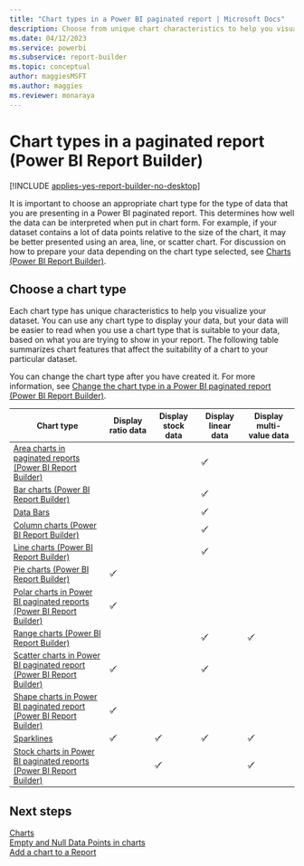 ```yaml
---
title: "Chart types in a Power BI paginated report | Microsoft Docs"
description: Choose from unique chart characteristics to help you visualize your dataset and assist you in choosing an appropriate chart type in a paginated report in Power BI Report Builder.
ms.date: 04/12/2023
ms.service: powerbi
ms.subservice: report-builder
ms.topic: conceptual
author: maggiesMSFT
ms.author: maggies
ms.reviewer: monaraya
---
```


# Chart types in a paginated report (Power BI Report Builder)

[!INCLUDE [applies-yes-report-builder-no-desktop](../../../includes/applies-yes-report-builder-no-desktop.md)]

It is important to choose an appropriate chart type for the type of data that you are presenting in a Power BI paginated report. This determines how well the data can be interpreted when put in chart form. For example, if your dataset contains a lot of data points relative to the size of the chart, it may be better presented using an area, line, or scatter chart. For discussion on how to prepare your data depending on the chart type selected, see [Charts &#40;Power BI Report Builder&#41;](charts-report-builder.md).  

## Choose a chart type

 Each chart type has unique characteristics to help you visualize your dataset. You can use any chart type to display your data, but your data will be easier to read when you use a chart type that is suitable to your data, based on what you are trying to show in your report. The following table summarizes chart features that affect the suitability of a chart to your particular dataset.  
  
 You can change the chart type after you have created it. For more information, see [Change the chart type in a Power BI paginated report (Power BI Report Builder)](change-chart-type-report-builder.md).  
  
  
|Chart type|Display ratio data|Display stock data|Display linear data|Display multi-value data|  
|----------------|------------------------|------------------------|-------------------------|-------------------------------|  
|[Area charts in paginated reports (Power BI Report Builder)](area-charts-report-builder.md)|||![Screenshot showing Available](media/paginated-reports-visualizations/green-check.gif "Available")||  
|[Bar charts &#40;Power BI Report Builder&#41;](bar-charts-report-builder.md)|||![Screenshot showing Available](media/paginated-reports-visualizations/green-check.gif "Available")||  
|[Data Bars](/sql/reporting-services/report-design/sparklines-and-data-bars-report-builder-and-ssrs)|||![Screenshot showing Available](media/paginated-reports-visualizations/green-check.gif "Available")||  
|[Column charts &#40;Power BI Report Builder&#41;](/sql/reporting-services/report-design/column-charts-report-builder-and-ssrs)|||![Screenshot showing Available](media/paginated-reports-visualizations/green-check.gif "Available")||  
|[Line charts &#40;Power BI Report Builder&#41;](/sql/reporting-services/report-design/line-charts-report-builder-and-ssrs)|||![Screenshot showing Available](media/paginated-reports-visualizations/green-check.gif "Available")||  
|[Pie charts &#40;Power BI Report Builder&#41;](/sql/reporting-services/report-design/pie-charts-report-builder-and-ssrs)|![Screenshot showing Available](media/paginated-reports-visualizations/green-check.gif "Available")||||  
|[Polar charts in Power BI paginated reports (Power BI Report Builder)](polar-charts-report-builder.md)|![Screenshot showing Available](media/paginated-reports-visualizations/green-check.gif "Available")||||  
|[Range charts &#40;Power BI Report Builder&#41;](/sql/reporting-services/report-design/range-charts-report-builder-and-ssrs)|||![Screenshot showing Available](media/paginated-reports-visualizations/green-check.gif "Available")|![Screenshot showing Available](media/paginated-reports-visualizations/green-check.gif "Available")|  
|[Scatter charts in Power BI paginated report (Power BI Report Builder)](scatter-charts-report-builder.md)|![Screenshot showing Available](media/paginated-reports-visualizations/green-check.gif "Available")||![Screenshot showing Available](media/paginated-reports-visualizations/green-check.gif "Available")||  
|[Shape charts in Power BI paginated report (Power BI Report Builder)](shape-charts-report-builder.md)|![Screenshot showing Available](media/paginated-reports-visualizations/green-check.gif "Available")||||  
|[Sparklines](/sql/reporting-services/report-design/sparklines-and-data-bars-report-builder-and-ssrs)|![Screenshot showing Available](media/paginated-reports-visualizations/green-check.gif "Available")|![Screenshot showing Available](media/paginated-reports-visualizations/green-check.gif "Available")|![Screenshot showing Available](media/paginated-reports-visualizations/green-check.gif "Available")|![Screenshot showing Available](media/paginated-reports-visualizations/green-check.gif "Available")|  
|[Stock charts in Power BI paginated reports (Power BI Report Builder)](stock-charts-report-builder.md)||![Screenshot showing Available](media/paginated-reports-visualizations/green-check.gif "Available")||![Screenshot showing Available](media/paginated-reports-visualizations/green-check.gif "Available")|  

## Next steps

[Charts](charts-report-builder.md)   
[Empty and Null Data Points in charts](empty-null-data-points-charts-report-builder.md)   
[Add a chart to a Report](add-chart-report-report-builder.md)  
